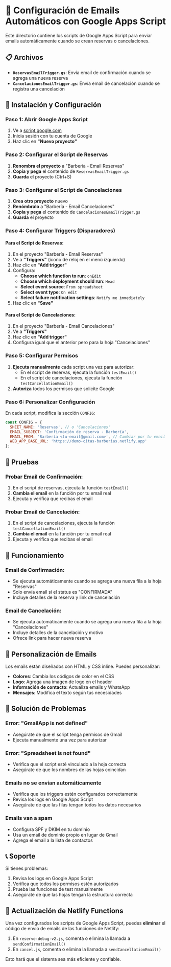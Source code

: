 # 📧 Configuración de Emails Automáticos con Google Apps Script

Este directorio contiene los scripts de Google Apps Script para enviar emails automáticamente cuando se crean reservas o cancelaciones.

## 📋 Archivos

- **`ReservasEmailTrigger.gs`**: Envía email de confirmación cuando se agrega una nueva reserva
- **`CancelacionesEmailTrigger.gs`**: Envía email de cancelación cuando se registra una cancelación

## 🚀 Instalación y Configuración

### Paso 1: Abrir Google Apps Script

1. Ve a [script.google.com](https://script.google.com)
2. Inicia sesión con tu cuenta de Google
3. Haz clic en **"Nuevo proyecto"**

### Paso 2: Configurar el Script de Reservas

1. **Renombra el proyecto** a "Barbería - Email Reservas"
2. **Copia y pega** el contenido de `ReservasEmailTrigger.gs`
3. **Guarda** el proyecto (Ctrl+S)

### Paso 3: Configurar el Script de Cancelaciones

1. **Crea otro proyecto** nuevo
2. **Renómbralo** a "Barbería - Email Cancelaciones"
3. **Copia y pega** el contenido de `CancelacionesEmailTrigger.gs`
4. **Guarda** el proyecto

### Paso 4: Configurar Triggers (Disparadores)

#### Para el Script de Reservas:

1. En el proyecto "Barbería - Email Reservas"
2. Ve a **"Triggers"** (ícono de reloj en el menú izquierdo)
3. Haz clic en **"Add trigger"**
4. Configura:
   - **Choose which function to run**: `onEdit`
   - **Choose which deployment should run**: `Head`
   - **Select event source**: `From spreadsheet`
   - **Select event type**: `On edit`
   - **Select failure notification settings**: `Notify me immediately`
5. Haz clic en **"Save"**

#### Para el Script de Cancelaciones:

1. En el proyecto "Barbería - Email Cancelaciones"
2. Ve a **"Triggers"**
3. Haz clic en **"Add trigger"**
4. Configura igual que el anterior pero para la hoja "Cancelaciones"

### Paso 5: Configurar Permisos

1. **Ejecuta manualmente** cada script una vez para autorizar:
   - En el script de reservas, ejecuta la función `testEmail()`
   - En el script de cancelaciones, ejecuta la función `testCancellationEmail()`
2. **Autoriza** todos los permisos que solicite Google

### Paso 6: Personalizar Configuración

En cada script, modifica la sección `CONFIG`:

```javascript
const CONFIG = {
  SHEET_NAME: 'Reservas', // o 'Cancelaciones'
  EMAIL_SUBJECT: 'Confirmación de reserva - Barbería',
  EMAIL_FROM: 'Barbería <tu-email@gmail.com>', // Cambiar por tu email
  WEB_APP_BASE_URL: 'https://demo-citas-barberias.netlify.app'
};
```

## 🧪 Pruebas

### Probar Email de Confirmación:

1. En el script de reservas, ejecuta la función `testEmail()`
2. **Cambia el email** en la función por tu email real
3. Ejecuta y verifica que recibas el email

### Probar Email de Cancelación:

1. En el script de cancelaciones, ejecuta la función `testCancellationEmail()`
2. **Cambia el email** en la función por tu email real
3. Ejecuta y verifica que recibas el email

## 🔧 Funcionamiento

### Email de Confirmación:
- Se ejecuta automáticamente cuando se agrega una nueva fila a la hoja "Reservas"
- Solo envía email si el status es "CONFIRMADA"
- Incluye detalles de la reserva y link de cancelación

### Email de Cancelación:
- Se ejecuta automáticamente cuando se agrega una nueva fila a la hoja "Cancelaciones"
- Incluye detalles de la cancelación y motivo
- Ofrece link para hacer nueva reserva

## 📧 Personalización de Emails

Los emails están diseñados con HTML y CSS inline. Puedes personalizar:

- **Colores**: Cambia los códigos de color en el CSS
- **Logo**: Agrega una imagen de logo en el header
- **Información de contacto**: Actualiza emails y WhatsApp
- **Mensajes**: Modifica el texto según tus necesidades

## 🚨 Solución de Problemas

### Error: "GmailApp is not defined"
- Asegúrate de que el script tenga permisos de Gmail
- Ejecuta manualmente una vez para autorizar

### Error: "Spreadsheet is not found"
- Verifica que el script esté vinculado a la hoja correcta
- Asegúrate de que los nombres de las hojas coincidan

### Emails no se envían automáticamente
- Verifica que los triggers estén configurados correctamente
- Revisa los logs en Google Apps Script
- Asegúrate de que las filas tengan todos los datos necesarios

### Emails van a spam
- Configura SPF y DKIM en tu dominio
- Usa un email de dominio propio en lugar de Gmail
- Agrega el email a la lista de contactos

## 📞 Soporte

Si tienes problemas:
1. Revisa los logs en Google Apps Script
2. Verifica que todos los permisos estén autorizados
3. Prueba las funciones de test manualmente
4. Asegúrate de que las hojas tengan la estructura correcta

## 🔄 Actualización de Netlify Functions

Una vez configurados los scripts de Google Apps Script, puedes **eliminar** el código de envío de emails de las funciones de Netlify:

1. En `reserve-debug-v2.js`, comenta o elimina la llamada a `sendConfirmationEmail()`
2. En `cancel.js`, comenta o elimina la llamada a `sendCancellationEmail()`

Esto hará que el sistema sea más eficiente y confiable.
